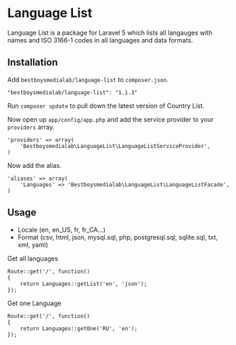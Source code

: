 # Language List

Language List is a package for Laravel 5 which lists all langauges with names and ISO 3166-1 codes in all languages and data formats.


## Installation

Add `bestboysmedialab/language-list` to `composer.json`.

    "bestboysmedialab/language-list": "1.1.3"
    
Run `composer update` to pull down the latest version of Country List.

Now open up `app/config/app.php` and add the service provider to your `providers` array.

    'providers' => array(
        'Bestboysmedialab\LanguageList\LanguageListServiceProvider',
    )

Now add the alias.

    'aliases' => array(
        'Languages' => 'Bestboysmedialab\LanguageList\LanguageListFacade',
    )


## Usage

- Locale (en, en_US, fr, fr_CA...)
- Format (csv, html, json, mysql.sql, php, postgresql.sql, sqlite.sql, txt, xml, yaml)


Get all languages

	Route::get('/', function()
	{
		return Languages::getList('en', 'json');
	});


Get one Language

	Route::get('/', function()
	{
		return Languages::getOne('RU', 'en');
	});